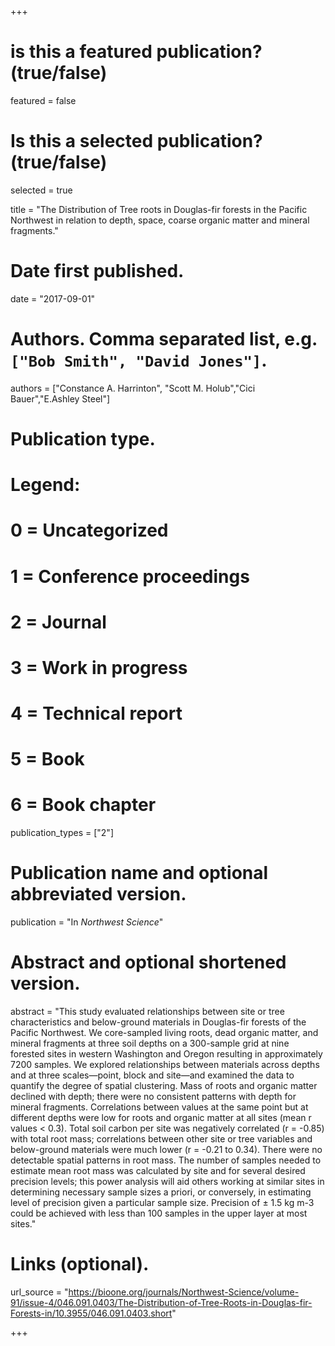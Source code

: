 +++
# is this a featured publication? (true/false)
featured = false
# Is this a selected publication? (true/false)
selected = true

title = "The Distribution of Tree roots in Douglas-fir forests in the Pacific Northwest in relation to depth, space, coarse organic matter and mineral fragments."

# Date first published.
date = "2017-09-01"

# Authors. Comma separated list, e.g. `["Bob Smith", "David Jones"]`.
authors = ["Constance A. Harrinton", "Scott M. Holub","Cici Bauer","E.Ashley Steel"]

# Publication type.
# Legend:
# 0 = Uncategorized
# 1 = Conference proceedings
# 2 = Journal
# 3 = Work in progress
# 4 = Technical report
# 5 = Book
# 6 = Book chapter
publication_types = ["2"]

# Publication name and optional abbreviated version.
publication = "In *Northwest Science*"

# Abstract and optional shortened version.
abstract = "This study evaluated relationships between site or tree characteristics and below-ground materials in Douglas-fir forests of the Pacific Northwest. We core-sampled living roots, dead organic matter, and mineral fragments at three soil depths on a 300-sample grid at nine forested sites in western Washington and Oregon resulting in approximately 7200 samples. We explored relationships between materials across depths and at three scales—point, block and site—and examined the data to quantify the degree of spatial clustering. Mass of roots and organic matter declined with depth; there were no consistent patterns with depth for mineral fragments. Correlations between values at the same point but at different depths were low for roots and organic matter at all sites (mean r values < 0.3). Total soil carbon per site was negatively correlated (r = -0.85) with total root mass; correlations between other site or tree variables and below-ground materials were much lower (r = -0.21 to 0.34). There were no detectable spatial patterns in root mass. The number of samples needed to estimate mean root mass was calculated by site and for several desired precision levels; this power analysis will aid others working at similar sites in determining necessary sample sizes a priori, or conversely, in estimating level of precision given a particular sample size. Precision of ± 1.5 kg m-3 could be achieved with less than 100 samples in the upper layer at most sites."

# Links (optional).
url_source = "https://bioone.org/journals/Northwest-Science/volume-91/issue-4/046.091.0403/The-Distribution-of-Tree-Roots-in-Douglas-fir-Forests-in/10.3955/046.091.0403.short"


+++

